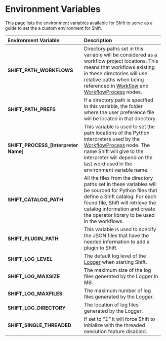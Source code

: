 # Environment Variables

This page lists the environment variables available for Shift to serve as a guide to set the a custom environment for Shift.

| Environment Variable | Description |
| :--- | :---------- | 
| **SHIFT_PATH_WORKFLOWS** | Directory paths set in this variable will be considered as a workflow project locations. This means that workflows existing in these directories will use relative paths when being referenced in [Workflow](nodes/workflow#workflow-node) and [WorkflowProcess](nodes/workflow#workflowprocess-node) nodes.|
| **SHIFT_PATH_PREFS** | If a directory path is specified in this variable, the folder where the user preference file will be located in that directory.|
| **SHIFT_PROCESS_[Interpreter Name]** | This variable is used to set the path locations of the Python interpreters used by the [WorkflowProcess](nodes/workflow#workflowprocess-node) node. The name Shift will give to the interpreter will depend on the last word used in the environment variable name.|
| **SHIFT_CATALOG_PATH** | All the files from the directory paths set in these variables will be sourced for Python files that define a Shift catalog. For each found file, Shift will retrieve the catalog information and create the operator library to be used in the workflows. |
| **SHIFT_PLUGIN_PATH** | This variable is used to specify the JSON files that have the needed information to add a plugin to Shift. |
| **SHIFT_LOG_LEVEL** | The default log level of the [Logger](logger) when starting Shift.|
| **SHIFT_LOG_MAXSIZE** | The maximum size of the log files generated by the Logger in MB.|
| **SHIFT_LOG_MAXFILES** | The maximum number of log files generated by the Logger.|
| **SHIFT_LOG_DIRECTORY** | The location of log files generated by the Logger.|
| **SHIFT_SINGLE_THREADED** | If set to *"1"* it will force Shift to initialize with the threaded execution feature disabled.|
